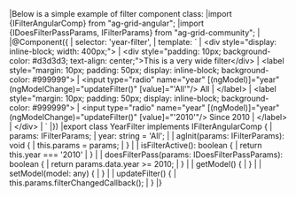 <framework-specific-section frameworks="angular">
|Below is a simple example of filter component class:
</framework-specific-section>

<framework-specific-section frameworks="angular">
<snippet transform={false}>
|import {IFilterAngularComp} from "ag-grid-angular";
|import {IDoesFilterPassParams, IFilterParams} from "ag-grid-community";
|
|@Component({
|    selector: 'year-filter',
|    template: `
|      &lt;div style="display: inline-block; width: 400px;">
|           &lt;div style="padding: 10px; background-color: #d3d3d3; text-align: center;">This is a very wide filter&lt;/div>
|           &lt;label style="margin: 10px; padding: 50px; display: inline-block; background-color: #999999">
|               &lt;input type="radio" name="year" [(ngModel)]="year" (ngModelChange)="updateFilter()" [value]="'All'"/> All
|           &lt;/label>
|           &lt;label style="margin: 10px; padding: 50px; display: inline-block; background-color: #999999">
|               &lt;input type="radio" name="year" [(ngModel)]="year" (ngModelChange)="updateFilter()" [value]="'2010'"/> Since 2010
|           &lt;/label>
|      &lt;/div>
|    `
|})
|export class YearFilter implements IFilterAngularComp {
|    params: IFilterParams;
|    year: string = 'All';
|
|    agInit(params: IFilterParams): void {
|        this.params = params;
|    }
|
|    isFilterActive(): boolean {
|        return this.year === '2010'
|    }
|
|    doesFilterPass(params: IDoesFilterPassParams): boolean {
|        return params.data.year >= 2010;
|    }
|
|    getModel() {
|    }
|
|    setModel(model: any) {
|    }
|
|    updateFilter() {
|        this.params.filterChangedCallback();
|    }
|}
</snippet>
</framework-specific-section>